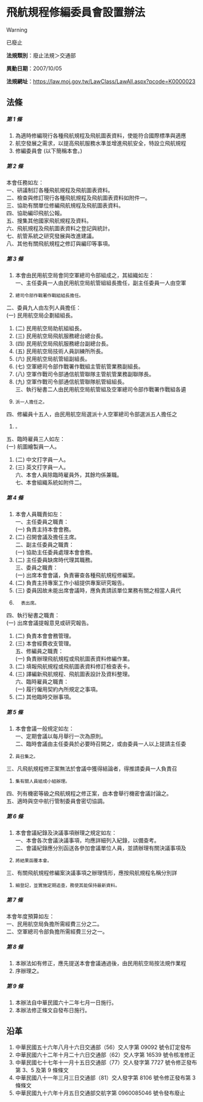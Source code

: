 # 飛航規程修編委員會設置辦法


> [!WARNING]
> 已廢止


**法規類別**：廢止法規＞交通部

**異動日期**：2007/10/05  

**法規網址**：https://law.moj.gov.tw/LawClass/LawAll.aspx?pcode=K0000023



## 法條
##### 第 1 條
1. 為適時修編現行各種飛航規程及飛航圖表資料，使能符合國際標準與適應
1. 航空發展之需求，以提高飛航服務水準並增進飛航安全，特設立飛航規程
1. 修編委員會 (以下簡稱本會。)

##### 第 2 條
本會任務如左：  
一、研議制訂各種飛航規程及飛航圖表資料。  
二、檢查與修訂現行各種飛航規程及飛航圖表資料如附件一。  
三、協助有關單位修編飛航規程及飛航圖表資料。  
四、協助編印飛航公報。  
五、搜集其他國家飛航規程及資料。  
六、飛航規程及飛航圖表資料之登記與統計。  
七、航管系統之研究發展與改進建議。  
八、其他有關飛航規程之修訂與編印等事項。

##### 第 3 條
1. 本會由民用航空局會同空軍總司令部組成之，其組織如左：  
一、主任委員一人由民用航空局航管組組長擔任，副主任委員一人由空軍
1.     總司令部作戰署作戰組組長擔任。  
二、委員九人由左列人員擔任：  
 (一) 民用航空局企劃組組長。
1.  (二) 民用航空局助航組組長。
1.  (三) 民用航空局飛航服務總台總台長。
1.  (四) 民用航空局飛航服務總台副總台長。
1.  (五) 民用航空局技術人員訓練所所長。
1.  (六) 民用航空局航管組副組長。
1.  (七) 空軍總司令部作戰署作戰組主管航管業務副組長。
1.  (八) 空軍作戰司令部通信航管聯隊主管航管業務副聯隊長。
1.  (九) 空軍作戰司令部通信航管聯隊航管組組長。  
三、執行秘書二人由民用航空局航管組及空軍總司令部作戰署作戰組各遴
1.     派一人擔任之。  
四、修編員十五人，由民用航空局選派十人空軍總司令部選派五人擔任之
1.     。  
五、臨時雇員三人如左：  
 (一) 航圖繪製員一人。
1.  (二) 中文打字員一人。
1.  (三) 英文打字員一人。  
六、本會人員除臨時雇員外，其餘均係兼職。  
七、本會組織系統如附件二。

##### 第 4 條
1. 本會人員職責如左：  
一、主任委員之職責：  
 (一) 負責主持本會會務。
1.  (二) 召開會議及擔任主席。  
二、副主任委員之職責：  
 (一) 協助主任委員處理本會會務。
1.  (二) 主任委員缺席時代理其職務。  
三、委員之職責：  
 (一) 出席本會會議，負責審查各種飛航規程修編案。
1.  (二) 負責主持專案工作小組提供專案研究報告。
1.  (三) 委員因故未能出席會議時，應負責請該單位業務有關之相當人員代
1.       表出席。  
四、執行秘書之職責：  
 (一) 出席會議提報意見或研究報告。
1.  (二) 負責本會會務管理。
1.  (三) 本會經費收支管理。  
五、修編員之職責：  
 (一) 負責辦理飛航規程或飛航圖表資料修編作業。
1.  (二) 填報飛航規程或飛航圖表資料修訂檢查表卡。
1.  (三) 譯編新飛航規程、飛航圖表設計及資料整理。  
六、臨時雇員之職責：  
 (一) 履行僱用契約內所規定之事項。
1.  (二) 其他臨時交辦事項。

##### 第 5 條
1. 本會會議一般規定如左：  
一、定期會議以每月舉行一次為原則。  
二、臨時會議由主任委員於必要時召開之，或由委員一人以上提請主任委
1.     員召集之。  
三、凡飛航規程修正案無法於會議中獲得結論者，得推請委員一人負責召
1.     集有關人員組成小組辦理。  
四、列有機密等級之飛航規程之修正案，由本會舉行機密會議討論之。  
五、適時與空中航行管制委員會密切協調。

##### 第 6 條
1. 本會會議紀錄及決議事項辦理之規定如左：  
一、本會各次會議決議事項，均應詳細列入紀錄，以備查考。  
二、會議紀錄應分別函送各參加會議單位人員，並請辦理有關決議事項及
1.     將結果函覆本會。  
三、有關飛航規程修編案決議事項之辦理情形，應按飛航規程名稱分別詳
1.     細登記，並實施定期追查，務使其能保持最新資料。

##### 第 7 條
本會年度預算如左：  
一、民用航空局負擔所需經費三分之二。  
二、空軍總司令部負擔所需經費三分之一。

##### 第 8 條
1. 本辦法如有修正，應先提送本會會議通過後，由民用航空局按法規作業程
1. 序辦理之。

##### 第 9 條
1. 本辦法自中華民國六十二年七月一日施行。
1. 本辦法修正條文自發布日施行。

## 沿革
1. 中華民國五十六年八月十六日交通部（56）交人字第 09092  號令訂定發布
1. 中華民國六十二年十月二十六日交通部（62）交人字第 16539  號令核准修正
1. 中華民國七十七年十一月十五日交通部（77）交人發字第 7727 號令修正發布第 3、5 及第 9  條條文
1. 中華民國八十一年三月三日交通部（81）交人發字第 8106 號令修正發布第 3  條條文
1. 中華民國九十六年十月五日交通部交航字第 0960085046 號令發布廢止
